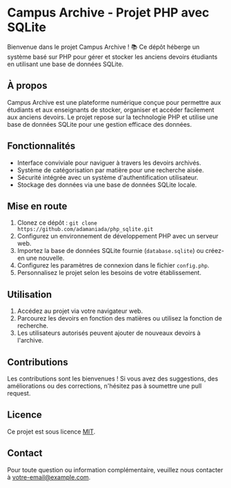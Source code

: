 # Campus Archive - Projet PHP avec SQLite

Bienvenue dans le projet Campus Archive ! 📚 Ce dépôt héberge un système basé sur PHP pour gérer et stocker les anciens devoirs étudiants en utilisant une base de données SQLite.

## À propos

Campus Archive est une plateforme numérique conçue pour permettre aux étudiants et aux enseignants de stocker, organiser et accéder facilement aux anciens devoirs. Le projet repose sur la technologie PHP et utilise une base de données SQLite pour une gestion efficace des données.

## Fonctionnalités

- Interface conviviale pour naviguer à travers les devoirs archivés.
- Système de catégorisation par matière pour une recherche aisée.
- Sécurité intégrée avec un système d'authentification utilisateur.
- Stockage des données via une base de données SQLite locale.

## Mise en route

1. Clonez ce dépôt : `git clone https://github.com/adamaniada/php_sqlite.git`
2. Configurez un environnement de développement PHP avec un serveur web.
3. Importez la base de données SQLite fournie (`database.sqlite`) ou créez-en une nouvelle.
4. Configurez les paramètres de connexion dans le fichier `config.php`.
5. Personnalisez le projet selon les besoins de votre établissement.

## Utilisation

1. Accédez au projet via votre navigateur web.
2. Parcourez les devoirs en fonction des matières ou utilisez la fonction de recherche.
3. Les utilisateurs autorisés peuvent ajouter de nouveaux devoirs à l'archive.

## Contributions

Les contributions sont les bienvenues ! Si vous avez des suggestions, des améliorations ou des corrections, n'hésitez pas à soumettre une pull request.

## Licence

Ce projet est sous licence [MIT](LICENSE).

## Contact

Pour toute question ou information complémentaire, veuillez nous contacter à [votre-email@example.com](mailto:votre-email@example.com).
